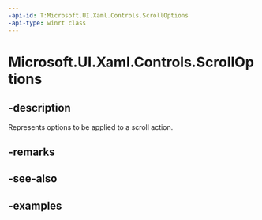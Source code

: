 ```yaml
---
-api-id: T:Microsoft.UI.Xaml.Controls.ScrollOptions
-api-type: winrt class
---
```


# Microsoft.UI.Xaml.Controls.ScrollOptions

<!--
public class ScrollOptions
-->

## -description

Represents options to be applied to a scroll action.

## -remarks

## -see-also

## -examples


